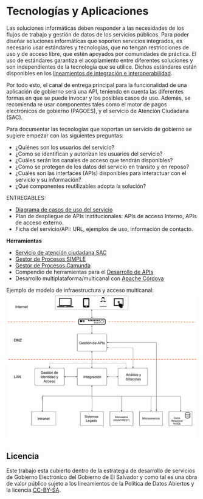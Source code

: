 
# Tecnologías y Aplicaciones

Las soluciones informáticas deben responder a las necesidades de los flujos de trabajo y gestión de datos de los servicios públicos. Para poder diseñar soluciones informáticas que soporten servicios integrados, es necesario usar estándares y tecnologías, que no tengan restricciones de uso y de acceso libre, que estén apoyados por comunidades de práctica. El uso de estándares garantiza el acoplamiento entre diferentes soluciones y son independientes de la tecnología que se utilice. Dichos estándares están disponibles en los [lineamientos de integración e interoperabilidad](https://github.com/egobsv/EstandaresInteroperabilidad).

Por todo esto, el canal de entrega principal para la funcionalidad de una aplicación de gobierno será una API, teniendo en cuenta las diferentes formas en que se puede invocar y los posibles casos de uso.  Además, se recomienda re usar componentes tales como el motor de pagos electrónicos de gobierno (PAGOES), y el servicio de Atención Ciudadana (SAC). 

Para documentar las tecnologías que soportan un servicio de gobierno se sugiere empezar con las siguientes preguntas:

* ¿Quiénes son los usuarios del servicio?
* ¿Como se identifican y autorizan los usuarios del servicio?
* ¿Cuáles serán los canales de acceso que tendrán disponibles?
* ¿Cómo se protegen de los datos del servicio en tránsito y en reposo?
* ¿Cuáles son las interfaces (APIs) disponibles para interactuar con el servicio y su información?
* ¿Qué componentes reutilizables adopta la solución?

ENTREGABLES:

* [Diagrama de casos de uso del servicio](https://es.wikipedia.org/wiki/Diagrama_de_casos_de_uso)
* Plan de despliegue de APIs institucionales: APIs de acceso Interno, APIs de acceso externo.
* Ficha del servicio/API: URL, ejemplos de uso, información de contacto.

**Herramientas**

* [Servicio de atención ciudadana SAC](www.atencionciudadana.sv)
* [Gestor de Procesos SIMPLE](https://www.agesic.gub.uy/innovaportal/v/5588/11/agesic/sistema-para-la-implementacion-de-procesos-ligeramente-estandarizados-simple.html)
* [Gestor de Procesos Camunda](https://camunda.com/products/bpmn-engine/) 
* Compendio de herramientas para el [Desarrollo de APIs](https://github.com/yosriady/api-development-tools)
* Desarrollo multiplataforma/multicanal con [Apache Córdova](https://cordova.apache.org/) 


Ejemplo de modelo de infraestructura y acceso multicanal:
![](infraestructura.png)

## Licencia

Este trabajo esta cubierto dentro de la estrategia de desarrollo de servicios de Gobierno Electrónico del Gobierno de El Salvador y como tal es una obra de valor público sujeto a los lineamientos de la Política de Datos Abiertos y la licencia [CC-BY-SA](https://creativecommons.org/licenses/by-sa/3.0/deed.es).  
